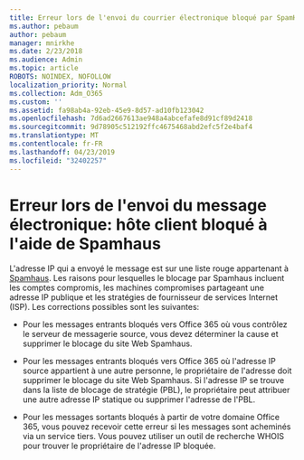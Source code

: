 ```yaml
---
title: Erreur lors de l'envoi du courrier électronique bloqué par SpamHaus
ms.author: pebaum
author: pebaum
manager: mnirkhe
ms.date: 2/23/2018
ms.audience: Admin
ms.topic: article
ROBOTS: NOINDEX, NOFOLLOW
localization_priority: Normal
ms.collection: Adm_O365
ms.custom: ''
ms.assetid: fa98ab4a-92eb-45e9-8d57-ad10fb123042
ms.openlocfilehash: 7d6ad2667613ae948a4abcefafe8d91cf89d2418
ms.sourcegitcommit: 9d78905c512192ffc4675468abd2efc5f2e4baf4
ms.translationtype: MT
ms.contentlocale: fr-FR
ms.lasthandoff: 04/23/2019
ms.locfileid: "32402257"
---
```

# <a name="error-sending-email-client-host-blocked-using-spamhaus"></a>Erreur lors de l'envoi du message électronique: hôte client bloqué à l'aide de Spamhaus

L'adresse IP qui a envoyé le message est sur une liste rouge appartenant à [Spamhaus](https://go.microsoft.com/fwlink/p/?linkid=123245). Les raisons pour lesquelles le blocage par Spamhaus incluent les comptes compromis, les machines compromises partageant une adresse IP publique et les stratégies de fournisseur de services Internet (ISP). Les corrections possibles sont les suivantes:
  
- Pour les messages entrants bloqués vers Office 365 où vous contrôlez le serveur de messagerie source, vous devez déterminer la cause et supprimer le blocage du site Web Spamhaus.
    
- Pour les messages entrants bloqués vers Office 365 où l'adresse IP source appartient à une autre personne, le propriétaire de l'adresse doit supprimer le blocage du site Web Spamhaus. Si l'adresse IP se trouve dans la liste de blocage de stratégie (PBL), le propriétaire peut attribuer une autre adresse IP statique ou supprimer l'adresse de l'PBL.
    
- Pour les messages sortants bloqués à partir de votre domaine Office 365, vous pouvez recevoir cette erreur si les messages sont acheminés via un service tiers. Vous pouvez utiliser un outil de recherche WHOIS pour trouver le propriétaire de l'adresse IP bloquée.
    

